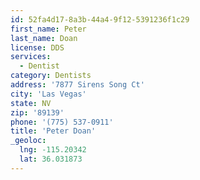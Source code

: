 ```yaml
---
id: 52fa4d17-8a3b-44a4-9f12-5391236f1c29
first_name: Peter
last_name: Doan
license: DDS
services:
  - Dentist
category: Dentists
address: '7877 Sirens Song Ct'
city: 'Las Vegas'
state: NV
zip: '89139'
phone: '(775) 537-0911'
title: 'Peter Doan'
_geoloc:
  lng: -115.20342
  lat: 36.031873
---
```

